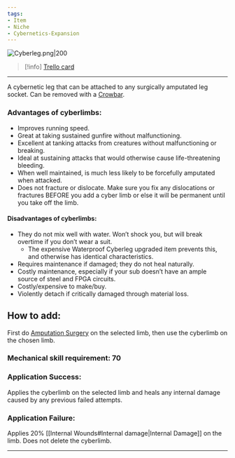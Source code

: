 ```yaml
---
tags:
- Item
- Niche
- Cybernetics-Expansion
---
```


![Cyberleg.png\|200](/Cybernetics%20Expansion%20(Needs%20images)/Cybernetic%20Leg%20-%20Attachments/6718845db30472d958dd7dbd.png)

> [!info] [Trello card](https://trello.com/c/1hY5nRPU/150-cybernetic-leg)

---

A cybernetic leg that can be attached to any surgically amputated leg socket. Can be removed with a [Crowbar](Crowbar.md).

### Advantages of cyberlimbs:

- Improves running speed.
- Great at taking sustained gunfire without malfunctioning.
- Excellent at tanking attacks from creatures without malfunctioning or breaking.
- Ideal at sustaining attacks that would otherwise cause life-threatening bleeding.
- When well maintained, is much less likely to be forcefully amputated when attacked.
- Does not fracture or dislocate. Make sure you fix any dislocations or fractures BEFORE you add a cyber limb or else it will be permanent until you take off the limb.

#### Disadvantages of cyberlimbs:

- They do not mix well with water. Won’t shock you, but will break  overtime if you don’t wear a suit.
  - The expensive Waterproof Cyberleg upgraded item prevents this, and otherwise has identical characteristics.
- Requires maintenance if damaged; they do not heal naturally.
- Costly maintenance, especially if your sub doesn’t have an ample source of steel and FPGA circuits.
- Costly/expensive to make/buy.
- Violently detach if critically damaged through material loss.

## How to add:

First do [Amputation Surgery](../Procedures/Amputation%20Surgery.md) on the selected limb, then use the cyberlimb on the chosen limb.

### Mechanical skill requirement: 70

### Application Success:

Applies the cyberlimb on the selected limb and heals any internal damage caused by any previous failed attempts.

### Application Failure:

Applies 20% [[Internal Wounds#Internal damage|Internal Damage]] on the limb. Does not delete the cyberlimb.

---

